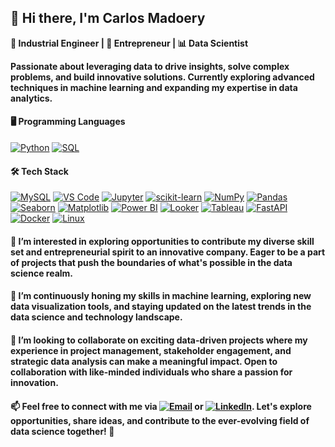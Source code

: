 ## 👋 Hi there, I'm Carlos Madoery

**👷 Industrial Engineer | 🚀 Entrepreneur | 📊 Data Scientist**

**Passionate about leveraging data to drive insights, solve complex problems, and build innovative solutions. Currently exploring advanced techniques in machine learning and expanding my expertise in data analytics.**

#### 🖥️ Programming Languages

[![Python](https://img.shields.io/badge/Python-3776AB?style=flat&logo=python&logoColor=white)](https://www.python.org/) [![SQL](https://img.shields.io/badge/SQL-4479A1?style=flat&logo=sql&logoColor=white)](https://www.sql.org/)

#### 🛠️ Tech Stack
[![MySQL](https://img.shields.io/badge/MySQL-4479A1?style=flat&logo=mysql&logoColor=white)](https://www.mysql.com/) [![VS Code](https://img.shields.io/badge/VS%20Code-007ACC?style=flat&logo=visual-studio-code&logoColor=white)](https://code.visualstudio.com/) [![Jupyter](https://img.shields.io/badge/Jupyter-F37626?style=flat&logo=jupyter&logoColor=white)](https://jupyter.org/) [![scikit-learn](https://img.shields.io/badge/scikit--learn-F7931E?style=flat&logo=scikit-learn&logoColor=white)](https://scikit-learn.org/) [![NumPy](https://img.shields.io/badge/NumPy-013243?style=flat&logo=numpy&logoColor=white)](https://numpy.org/) [![Pandas](https://img.shields.io/badge/Pandas-150458?style=flat&logo=pandas&logoColor=white)](https://pandas.pydata.org/) [![Seaborn](https://img.shields.io/badge/Seaborn-4EAE53?style=flat)](https://seaborn.pydata.org/) [![Matplotlib](https://img.shields.io/badge/Matplotlib-3776AB?style=flat)](https://matplotlib.org/) [![Power BI](https://img.shields.io/badge/Power%20BI-F2C811?style=flat&logo=power-bi&logoColor=black)](https://powerbi.microsoft.com/) [![Looker](https://img.shields.io/badge/Looker-00C4CC?style=flat)](https://looker.com/) [![Tableau](https://img.shields.io/badge/Tableau-E97627?style=flat&logo=tableau&logoColor=white)](https://www.tableau.com/) [![FastAPI](https://img.shields.io/badge/FastAPI-009688?style=flat&logo=fastapi&logoColor=white)](https://fastapi.tiangolo.com/) [![Docker](https://img.shields.io/badge/Docker-2496ED?style=flat&logo=docker&logoColor=white)](https://www.docker.com/) [![Linux](https://img.shields.io/badge/Linux-FCC624?style=flat&logo=linux&logoColor=black)](https://www.linux.org/)
#### 👀 I’m interested in exploring opportunities to contribute my diverse skill set and entrepreneurial spirit to an innovative company. Eager to be a part of projects that push the boundaries of what's possible in the data science realm.

#### 🌱 I’m continuously honing my skills in machine learning, exploring new data visualization tools, and staying updated on the latest trends in the data science and technology landscape.

#### 💞️ I’m looking to collaborate on exciting data-driven projects where my experience in project management, stakeholder engagement, and strategic data analysis can make a meaningful impact. Open to collaboration with like-minded individuals who share a passion for innovation.

#### 📫 Feel free to connect with me via [![Email](https://img.shields.io/badge/Email-FFFFFF?style=flat&logo=gmail&logoColor=red)](mailto:ccmadoery@gmail.com) or [![LinkedIn](https://img.shields.io/badge/LinkedIn-0077B5?style=flat&logo=linkedin&logoColor=white)](https://www.linkedin.com/in/carlosmadoery/). Let's explore opportunities, share ideas, and contribute to the ever-evolving field of data science together! 🚀

<!---
CarliMadoery/CarliMadoery is a ✨ special ✨ repository because its `README.md` (this file) appears on your GitHub profile.
You can click the Preview link to take a look at your changes.
--->
